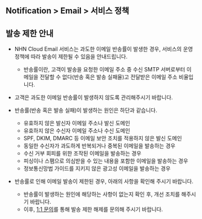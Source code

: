 ## Notification > Email > 서비스 정책

<span id='operation-policy'></span>
## 발송 제한 안내

* NHN Cloud Email 서비스는 과도한 이메일 반송률이 발생한 경우, 서비스의 운영 정책에 따라 발송이 제한될 수 있음을 안내드립니다.
    * 반송률이란, 고객이 발송을 요청한 이메일 주소 중 수신 SMTP 서버로부터 이메일을 전달할 수 없다(반송 혹은 발송 실패율)고 전달받은 이메일 주소 비율입니다.

* 고객은 과도한 이메일 반송률이 발생하지 않도록 관리해주시기 바랍니다.

* 반송률(반송 혹은 발송 실패)이 발생하는 원인은 하단과 같습니다.
    * 유효하지 않은 발신자 이메일 주소나 발신 도메인
    * 유효하지 않은 수신자 이메일 주소나 수신 도메인
    * SPF, DKIM, DMARC 등 이메일 보안 조치를 적용하지 않은 발신 도메인
    * 동일한 수신자가 과도하게 반복되거나 중복된 이메일을 발송하는 경우
    * 수신 거부 회피를 위한 조작된 이메일을 발송하는 경우
    * 피싱이나 스팸으로 의심받을 수 있는 내용을 포함한 이메일을 발송하는 경우
    * 정보통신망법 가이드를 지키지 않은 광고성 이메일을 발송하는 경우

* 반송률로 인해 이메일 발송이 제한된 경우, 아래의 사항을 확인해 주시기 바랍니다.
    * 반송률이 발생하는 원인에 해당하는 사항이 없는지 확인 후, 개선 조치를 해주시기 바랍니다.
    * 이후, [1:1 문의](https://www.toast.com/kr/support/inquiry)를 통해 발송 제한 해제를 문의해 주시기 바랍니다. 